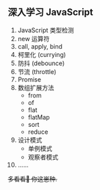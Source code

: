 ## 深入学习 JavaScript

1. JavaScript 类型检测
2. new 运算符
3. call, apply, bind
4. 柯里化 (currying)
5. 防抖 (debounce)
6. 节流 (throttle)
7. Promise
8. 数组扩展方法
    - from
    - of
    - flat
    - flatMap
    - sort
    - reduce
9. 设计模式
    - 单例模式
    - 观察者模式
10. ......



~~多看看📕 你这崽种.~~